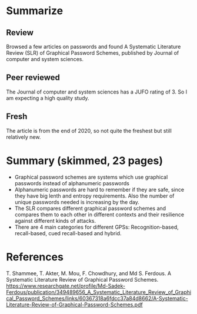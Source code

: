 # Summarize

## Review
Browsed a few articles on passwords and found A Systematic Literature Review (SLR) of Graphical Password Schemes, published by Journal of computer and system sciences.

## Peer reviewed
The Journal of computer and system sciences has a JUFO rating of 3. So I am expecting a high quality study.

## Fresh
The article is from the end of 2020, so not quite the freshest but still relatively new.

# Summary (skimmed, 23 pages)
- Graphical password schemes are systems which use graphical passwords instead of alphanumeric passwords
- Alphanumeric passwords are hard to remember if they are safe, since they have big lenth and entropy requirements. Also the number of unique passwords needed is increasing by the day.
- The SLR compares different graphical password schemes and compares them to each other in different contexts and their resilience against different kinds of attacks.
- There are 4 main categories for different GPSs: Recognition-based, recall-based, cued recall-based and hybrid.


# References
T. Shammee, T. Akter, M. Mou, F. Chowdhury, and Md S. Ferdous. A Systematic Literature Review of Graphical Password Schemes.
https://www.researchgate.net/profile/Md-Sadek-Ferdous/publication/349489656_A_Systematic_Literature_Review_of_Graphical_Password_Schemes/links/60367318a6fdcc37a84d8662/A-Systematic-Literature-Review-of-Graphical-Password-Schemes.pdf


